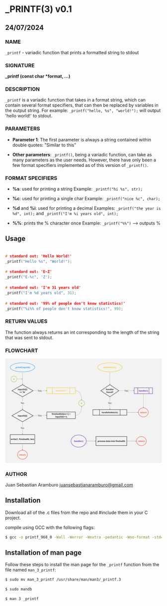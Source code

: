 # _PRINTF(3) v0.1

## 24/07/2024

### NAME

`_printf` - variadic function that prints a formatted string to stdout


### SIGNATURE

**_printf (const char \*format, ...)**

### DESCRIPTION

`_printf` is a variadic function that takes in a format string, which can contain several format specifiers, that can then be replaced by variables in the output string. For example: `_printf("hello, %s", "world!");` will output 'hello world!' to stdout.

### PARAMETERS

- **Parameter 1**:
  The first parameter is always a string contained within double quotes:
    "Similar to this"

- **Other parameters**:
  `_printf()`, being a variadic function, can take as many parameters as the user needs. However, there have only been a few format specifiers implemented as of this version of `_printf()`.

### FORMAT SPECIFIERS

- **%s**: used for printing a string
  Example: `_printf("hi %s", str);`

- **%c**: used for printing a single char
  Example: `_printf("nice %c", char);`

- **%d** and **%i**: used for printing a decimal
  Examples: `_printf("the year is %d", int);` and `_printf("I'm %i years old", int);`

- **%%**: prints the % character once
  Example: `_printf("%%")` --> outputs %

## Usage

```c

# standard out: 'Hello World!'
_printf("Hello %s", "World!");

# standard out: 'E-Z'
_printf("E-%c", 'Z');

# standard out: 'I'm 31 years old'
_printf("I'm %d years old", 31);

# standard out: '99% of people don't know statistics!'
_printf("%i%% of people don't know statistics!", 99);

```

### RETURN VALUES

The function always returns an int corresponding to the length of the string that was sent to stdout.

### FLOWCHART
![_printf() flowchart](_printfFlow.PNG)


### AUTHOR

Juan Sebastian Aramburo <juansebastianaramburo@gmail.com>

## Installation

Download all of the .c files from the repo and #include them in your C project.

compile using GCC with the following flags:
````bash
$ gcc -o printf_968_0 -Wall -Werror -Wextra -pedantic -Wno-format -std=gnu89  *.c main.h
````

## Installation of man page

Follow these steps to install the man page for the `_printf` function from the file named `man_3_printf`:

````bash
$ sudo mv man_3_printf /usr/share/man/man3/_printf.3
````
````bash
$ sudo mandb
````
````bash
$ man 3 _printf
````
